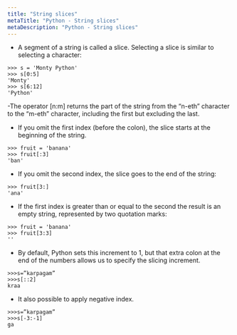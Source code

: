 ```yaml
---
title: "String slices"
metaTitle: "Python - String slices"
metaDescription: "Python - String slices"
---
```


- A segment of a string is called a slice. Selecting a slice is similar to selecting a character:

``` 
>>> s = 'Monty Python'
>>> s[0:5]
'Monty'
>>> s[6:12]
'Python'
```
-The operator [n:m] returns the part of the string from the “n-eth” character to the “m-eth” character, including the first but excluding the last.
 
- If you omit the first index (before the colon), the slice starts at the beginning of the string.

```
>>> fruit = 'banana'
>>> fruit[:3]
'ban' 
``` 
 
- If you omit the second index, the slice goes to the end of the string:
``` 
>>> fruit[3:]
'ana' 
``` 
- If the first index is greater than or equal to the second the result is an empty string, represented by two quotation marks:
``` 
>>> fruit = 'banana'
>>> fruit[3:3]
''
```

- By default, Python sets this increment to 1, but that extra colon at the end of the numbers allows us to specify the slicing increment.
```
>>>s=”karpagam”
>>>s[::2]
kraa
``` 
- It also possible to apply negative index.
```
>>>s=”karpagam”
>>>s[-3:-1]
ga
```


